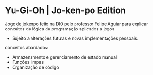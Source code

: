 # Yu-Gi-Oh | Jo-ken-po Edition

Jogo de jokenpo feito na DIO pelo professor Felipe Aguiar para explicar conceitos de lógica de programação aplicados a jogos

- Sujeito a alterações futuras e novas implementações pessoais.

conceitos abordados:

- Armazenamento e gerenciamento de estado manual
- Funções limpas
- Organização de código
